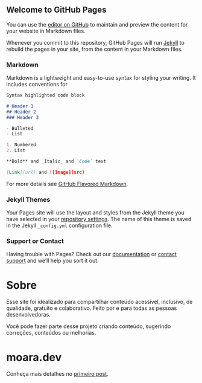 ## Welcome to GitHub Pages

You can use the [editor on GitHub](https://github.com/moaradev/moara.dev/edit/main/README.md) to maintain and preview the content for your website in Markdown files.

Whenever you commit to this repository, GitHub Pages will run [Jekyll](https://jekyllrb.com/) to rebuild the pages in your site, from the content in your Markdown files.

### Markdown

Markdown is a lightweight and easy-to-use syntax for styling your writing. It includes conventions for

```markdown
Syntax highlighted code block

# Header 1
## Header 2
### Header 3

- Bulleted
- List

1. Numbered
2. List

**Bold** and _Italic_ and `Code` text

[Link](url) and ![Image](src)
```

For more details see [GitHub Flavored Markdown](https://guides.github.com/features/mastering-markdown/).

### Jekyll Themes

Your Pages site will use the layout and styles from the Jekyll theme you have selected in your [repository settings](https://github.com/moaradev/moara.dev/settings/pages). The name of this theme is saved in the Jekyll `_config.yml` configuration file.

### Support or Contact

Having trouble with Pages? Check out our [documentation](https://docs.github.com/categories/github-pages-basics/) or [contact support](https://support.github.com/contact) and we’ll help you sort it out.

# Sobre

Esse site foi idealizado para compartilhar conteúdo acessível, inclusivo, de qualidade, gratuito e colaborativo. Feito por e para todas as pessoas desenvolvedoras.

Você pode fazer parte desse projeto criando conteúdo, sugerindo correções, conteúdos ou melhorias.

# moara.dev

Conheça mais detalhes no [primeiro post](https://moara.dev/comunicados/2021/10/29/moaradev-esta-no-ar.html).
